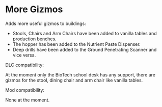 # More Gizmos

Adds more useful gizmos to buildings:

* Stools, Chairs and Arm Chairs have been added to vanilla tables and production benches. 
* The hopper has been added to the Nutrient Paste Dispenser. 
* Deep drills have been added to the Ground Penetrating Scanner and vice versa.

DLC compatibility:

At the moment only the BioTech school desk has any support, there are gizmos for the stool, dining chair and arm chair like vanilla tables.

Mod compatibility:

None at the moment.